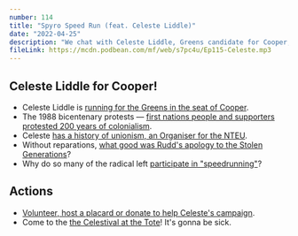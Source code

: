 ```yaml
---
number: 114
title: "Spyro Speed Run (feat. Celeste Liddle)"
date: "2022-04-25"
description: "We chat with Celeste Liddle, Greens candidate for Cooper, about unionism, protest and speedrunning Spyro the Dragon."
fileLink: https://mcdn.podbean.com/mf/web/s7pc4u/Ep115-Celeste.mp3
---
```


## Celeste Liddle for Cooper!

- Celeste Liddle is [running for the Greens in the seat of Cooper](https://greens.org.au/vic/person/celeste-liddle).
- The 1988 bicentenary protests — [first nations people and supporters protested 200 years of colonialism](https://www.deadlystory.com/page/culture/history/The_1988_Bicentenary_Protest).
- Celeste [has a history of unionism, an Organiser for the NTEU](https://www.nteu.org.au/atsi/team/celeste_liddle).
- Without reparations, [what good was Rudd's apology to the Stolen Generations](https://www.abc.net.au/news/2018-02-13/stolen-generations-apology-10-years-on-what-good-was-it/9422718)?
- Why do so many of the radical left [participate in "speedrunning"](https://twitter.com/bronzeswords/status/1449345260207828995)?

## Actions

- [Volunteer, host a placard or donate to help Celeste's campaign](https://liddle.greens.org.au).
- Come to the [the Celestival at the Tote](https://www.facebook.com/events/525350129199046/)! It's gonna be sick.
